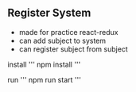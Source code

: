 ## Register System

- made for practice react-redux
- can add subject to system
- can register subject from subject

install
'''
npm install
'''

run
'''
npm run start
'''